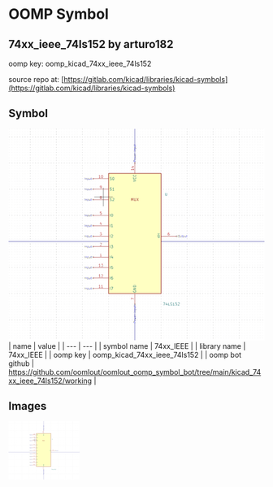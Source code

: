 # OOMP Symbol  
## 74xx_ieee_74ls152  by arturo182  
  
oomp key: oomp_kicad_74xx_ieee_74ls152  
  
source repo at: [https://gitlab.com/kicad/libraries/kicad-symbols](https://gitlab.com/kicad/libraries/kicad-symbols)  
## Symbol  
  
[![working.png](working_600.png)](working.png)  
| name | value | 
| --- | --- | 
| symbol name | 74xx_IEEE | 
| library name | 74xx_IEEE | 
| oomp key | oomp_kicad_74xx_ieee_74ls152 | 
| oomp bot github | https://github.com/oomlout/oomlout_oomp_symbol_bot/tree/main/kicad_74xx_ieee_74ls152/working | 
## Images  
  
[![working.png](working_140.png)](working.png)  
